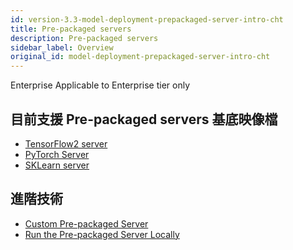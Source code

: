 ```yaml
---
id: version-3.3-model-deployment-prepackaged-server-intro-cht
title: Pre-packaged servers
description: Pre-packaged servers
sidebar_label: Overview
original_id: model-deployment-prepackaged-server-intro-cht
---
```


<div class="ee-only tooltip">Enterprise
  <span class="tooltiptext">Applicable to Enterprise tier only</span>
</div>

## 目前支援 Pre-packaged servers 基底映像檔

- [TensorFlow2 server](model-deployment-prepackaged-server-tensorflow2-cht)
- [PyTorch Server](model-deployment-prepackaged-server-pytorch-cht)
- [SKLearn server](model-deployment-prepackaged-server-sklearn-cht)

## 進階技術

- [Custom Pre-packaged Server](model-deployment-prepackaged-server-custom-cht)
- [Run the Pre-packaged Server Locally](model-deployment-prepackaged-server-test-cht)
